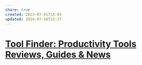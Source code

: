 ```yaml
---
share: true
created: 2023-07-01T14:03
updated: 2024-07-16T23:27
---
```

# [Tool Finder: Productivity Tools Reviews, Guides & News](https://toolfinder.co/)
